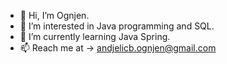 - 👋 Hi, I’m Ognjen.
- 👀 I’m interested in Java programming and SQL.
- 🌱 I’m currently learning Java Spring.
- 📫 Reach me at -> andjelicb.ognjen@gmail.com

<!---
crni99/crni99 is a ✨ special ✨ repository because its `README.md` (this file) appears on your GitHub profile.
You can click the Preview link to take a look at your changes.
--->
